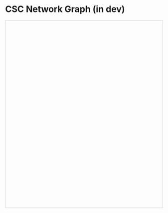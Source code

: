 # CSC Network Graph (in dev)

<!-- 1) mkdocs defaults, 2) css styled enlargement(not working), 3) forced full browswer win overlay --> 
<!-- <div id="cy" style="width: 100%; height: 600px;"></div> -->
<!-- <div id="cy"></div> --> 

<div id="cy" style="width: 100%; height: 600px; border: 1px solid #ccc; margin-top: 1em;"></div>

<!-- Optional: include Cytoscape.js directly (but it's already in mkdocs.yml so can be omitted here) -->
<!-- <script src="https://unpkg.com/cytoscape@3.24.0/dist/cytoscape.min.js"></script> -->
